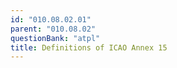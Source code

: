 ```yaml
---
id: "010.08.02.01"
parent: "010.08.02"
questionBank: "atpl"
title: Definitions of ICAO Annex 15
---
```

